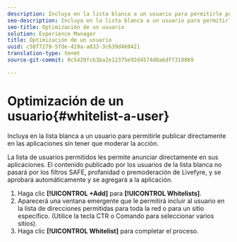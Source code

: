 ```yaml
---
description: Incluya en la lista blanca a un usuario para permitirle publicar directamente en las aplicaciones sin tener que moderar la acción.
seo-description: Incluya en la lista blanca a un usuario para permitirle publicar directamente en las aplicaciones sin tener que moderar la acción.
seo-title: Optimización de un usuario
solution: Experience Manager
title: Optimización de un usuario
uuid: c58f7279-5fde-419a-a833-3c639d469421
translation-type: tm+mt
source-git-commit: 0c5420fcb3ba2e12375e92d4574d0a6dff310869

---
```



# Optimización de un usuario{#whitelist-a-user}

Incluya en la lista blanca a un usuario para permitirle publicar directamente en las aplicaciones sin tener que moderar la acción.

La lista de usuarios permitidos les permite anunciar directamente en sus aplicaciones. El contenido publicado por los usuarios de la lista blanca no pasará por los filtros SAFE, profanidad o premoderación de Livefyre, y se aprobará automáticamente y se agregará a la aplicación.

1. Haga clic **[!UICONTROL +Add]** para **[!UICONTROL Whitelists]**.
1. Aparecerá una ventana emergente que le permitirá incluir al usuario en la lista de direcciones permitidas para toda la red o para un sitio específico. (Utilice la tecla CTR o Comando para seleccionar varios sitios).
1. Haga clic **[!UICONTROL Whitelist]** para completar el proceso.
